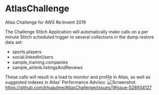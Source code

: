 # AtlasChallenge
Atlas Challenge for AWS Re:Invent 2019

The Challenge Stitch Application will automatically make calls on a per minute Stitch scheduled trigger to several collections in the dump restore data set:

- sports.players
- social.linkedInUsers
- sample_training.companies
- sample_airbnb.listingsAndReviews

These calls will result in a load to monitor and profile in Atlas, as well as suggested indexes in Atlas' Performance Advisor.
![Screenshot]("https://user-images.githubusercontent.com/15270412/69666842-88667480-1052-11ea-8c8d-023961c70a52.png")
https://github.com/khuaulme/AtlasChallenge/issues/1#issue-528934127
